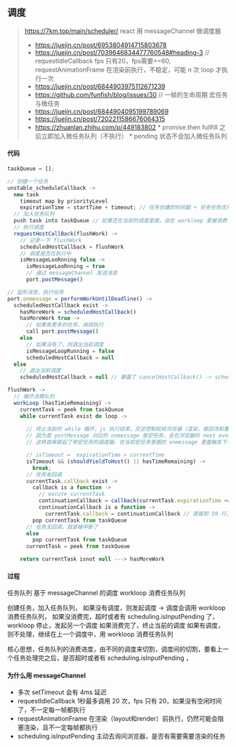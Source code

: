 ## 调度
> https://7km.top/main/scheduler/
> react 用 messageChannel 做调度器
>   * https://juejin.cn/post/6953804914715803678
>   * https://juejin.cn/post/7039646834477760548#heading-3 // requestIdleCallback fps 只有20，fps需要>=60, requestAnimationFrame 在渲染前执行，不稳定，可能 n 次 loop 才执行一次
>   * https://juejin.cn/post/6844903975112671239
>   * https://github.com/funfish/blog/issues/30 // 一帧的生命周期
> 宏任务与微任务
>   * https://juejin.cn/post/6844904095199789069
>   * https://juejin.cn/post/7202211586676064315
>   * https://zhuanlan.zhihu.com/p/449183802
        * promise.then fullfill 之后立即加入微任务队列（不执行）
        * pending 状态不会加入微任务队列


#### 代码
```javascript
taskQueue = [];

// 创建一个任务
unstable_scheduleCallback ->
  new task
    timeout map by priorityLevel
    expirationTime = startTime + timeout; // 任务创建的时间戳 + 任务任务优先级得到的耗时毫秒数
  // 加入任务队列
  push task into taskQueue // 如果还在当前的调度里面，会在 workloop 里被消费
  // 执行调度
  requestHostCallBack(flushWork) ->
    // 记录一下 flushWork
    scheduledHostCallback = flushWork
    // 调度是否在执行中
    isMessageLooRnning false ->
      isMessageLooRnning = true
      // 通过 messageChannel 发送消息
      port.postMessage()

// 监听消息，执行任务
port.onmessage = performWorkUntilDeadline() ->
  scheduledHostCallback exist ->
    hasMoreWork = scheduledHostCallback()
    hasMoreWork true -> 
      // 如果有更多的任务，继续执行
      call port.postMessage()
    else
      // 如果没有了，则退出当前调度 
      isMessageLoopRunning = false
      scheduledHostCallback = null
  else
    // 退出当前调度
    scheduledHostCallback = null // 暴露了 cancelHostCallback() -> scheduledHostCallback = null，如果外部调用，则调度会被停止

flushWork ->
  // 循环消费队列
  workLoop (hasTimieRemaining) ->
    currentTask = peek from taskQueue
    while currentTask exist do loop ->
      
      // 终止当前的 while 循环，js 执行结束，交还控制权给浏览器（渲染，做回流和重绘）, 代码会在 34 行这里去再触发一个postMessage
      // 因为是 postMessage 对应的 onmessage 是宏任务，会在浏览器的 next eventLoop (执行完所有微任务与回流和重绘之后的下一个 loop) 中执行，
      // 这样就串联起了夸宏任务的调度器，在当前宏任务里面的 onmessage 里面触发下一个宏任务

      // isTimeout =  expirationTime > currentTime
      isTimeout && (shouldYieldToHost() || hasTimeRemaining) ->
        break;
      // 任务有回调
      currentTask.callback exist ->
        callback is a function ->
          // excute currentTask
          continuationCallback = callback(currentTask.expirationTime <= currentTime)
          continuationCallback is a function ->
            currentTask.callback = continuationCallback // 直接到 59 行，继续 loop
        pop currentTask from taskQueue
      // 任务无回调，就是被中断了
      else 
        pop currentTask from taskQueue
      currentTask = peek from taskQueue

    return currentTask isnot null ---> hasMoreWork
```

#### 过程
任务队列
基于 messageChannel 的调度
workloop 消费任务队列

创建任务，加入任务队列，
  如果没有调度，则发起调度 ->
    调度会调用 workloop 消费任务队列，
      如果没消费完，超时或者有 scheduling.isInputPending 了，workloop 停止，发起另一个调度
      如果消费完了，终止当前的调度
  如果有调度，则不处理，继续在上一个调度中，用 workloop 消费任务队列


核心思想，任务队列的消费进度，由不同的调度来切割，调度间的切割，要看上一个任务处理完之后，是否超时或者有 scheduling.isInputPending ，

#### 为什么用 messageChannel
* 多次 setTimeout 会有 4ms 延迟
* requestIdleCallback 1秒最多调用 20 次，fps 只有 20，如果没有空闲时间了，不一定每一帧都执行
* requestAnimationFrame 在渲染（layout和render）前执行，仍然可能会阻塞渲染，且不一定每帧都执行
* scheduling.isInputPending 主动去询问浏览器，是否有需要需要渲染的任务
